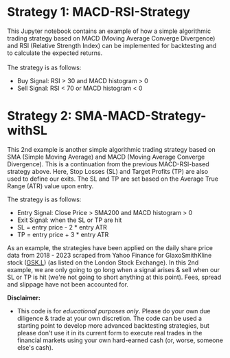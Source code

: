 # Strategy 1: MACD-RSI-Strategy

This Jupyter notebook contains an example of how a simple algorithmic trading strategy based on MACD (Moving Average Converge Divergence) and RSI (Relative Strength Index) can be implemented for backtesting and to calculate the expected returns.
<br>
<br> The strategy is as follows:
- Buy Signal: RSI > 30 and MACD histogram > 0
- Sell Signal: RSI < 70 or MACD histogram < 0

# Strategy 2: SMA-MACD-Strategy-withSL

This 2nd example is another simple algorithmic trading strategy based on SMA (Simple Moving Average) and MACD (Moving Average Converge Divergence). This is a continuation from the previous MACD-RSI-based strategy above.
Here, Stop Losses (SL) and Target Profits (TP) are also used to define our exits. The SL and TP are set based on the Average True Range (ATR) value upon entry.

The strategy is as follows:
- Entry Signal: Close Price > SMA200 and MACD histogram > 0
- Exit Signal: when the SL or TP are hit
- SL = entry price - 2 * entry ATR
- TP = entry price + 3 * entry ATR

As an example, the strategies have been applied on the daily share price data from 2018 - 2023 scraped from Yahoo Finance for GlaxoSmithKline stock ([GSK.L](https://uk.finance.yahoo.com/quote/GSK.L/history/)) (as listed on the London Stock Exchange). In this 2nd example, we are only going to go long when a signal arises & sell when our SL or TP is hit (we're not going to short anything at this point). Fees, spread and slippage have not been accounted for.

**Disclaimer:**
- This code is for *educational purposes only*. Please do your own due diligence & trade at your own discretion. The code can be used a starting point to develop more advanced backtesting strategies, but please don't use it in its current form to execute real trades in the financial markets using your own hard-earned cash (or, worse, someone else's cash).
